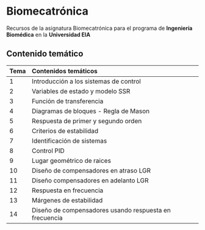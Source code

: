 # Biomecatrónica

Recursos de la asignatura Biomecatrónica para el programa de **Ingeniería Biomédica** en la **Universidad EIA**

## Contenido temático
 
| Tema  | Contenidos temáticos  |
| :--- | :--- |
| 1 | Introducción a los sistemas de control  |
| 2 | Variables de estado y modelo SSR |
| 3 | Función de transferencia |
| 4 | Diagramas de bloques - Regla de Mason |
| 5 | Respuesta de primer y segundo orden  |
| 6 | Criterios de estabilidad |
| 7 | Identificación de sistemas |
| 8 |Control PID|
| 9 |Lugar geométrico de raices |
| 10 |Diseño de compensadores en atraso LGR |
| 11 |Diseño compensadores en adelanto LGR |
| 12 |Respuesta en frecuencia |
| 13 |Márgenes de estabilidad |
| 14 |Diseño de compensadores usando respuesta en frecuencia |
